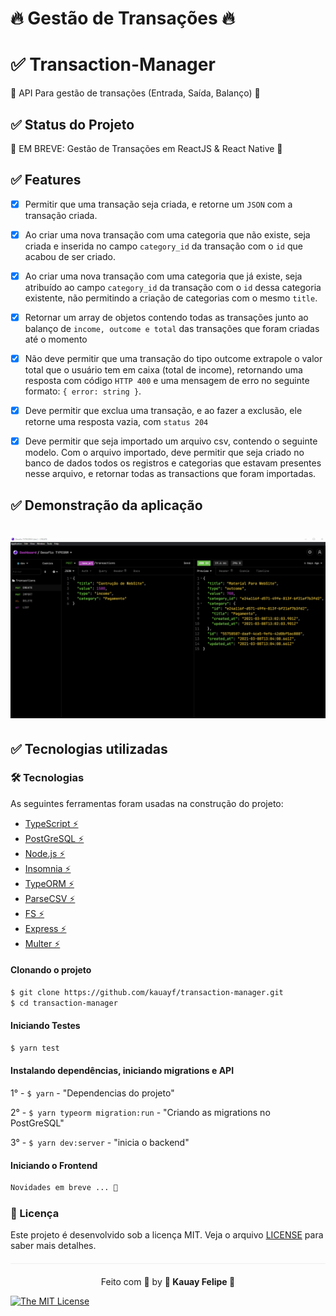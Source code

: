 
# 🔥 Gestão de Transações 🔥


 # ✅ Transaction-Manager
   🚀 API Para gestão de transações (Entrada, Saída, Balanço) 🚀
      

## ✅ Status do Projeto

🚦 EM BREVE: Gestão de Transações em ReactJS & React Native 🚦

##  ✅ Features

- [x] Permitir que uma transação seja criada, e retorne um ```JSON``` com a transação criada.

- [x] Ao criar uma nova transação com uma categoria que não existe, seja criada e inserida no campo ```category_id``` da transação com o ```id``` que acabou de ser criado.

- [x] Ao criar uma nova transação com uma categoria que já existe, seja atribuído ao campo ```category_id``` da transação com o ```id``` dessa categoria existente, não permitindo a criação de categorias com o mesmo ```title```.

- [x] Retornar um array de objetos contendo todas as transações junto ao balanço de ```income, outcome e total``` das transações que foram criadas até o momento

- [x] Não deve permitir que uma transação do tipo outcome extrapole o valor total que o usuário tem em caixa (total de income), retornando uma resposta com código ```HTTP 400``` e uma mensagem de erro no seguinte formato: ```{ error: string }```.

- [x] Deve permitir que exclua uma transação, e ao fazer a exclusão, ele retorne uma resposta vazia, com ```status 204```

- [x] Deve permitir que seja importado um arquivo csv, contendo o seguinte modelo. Com o arquivo importado, deve permitir que seja criado no banco de dados todos os registros e categorias que estavam presentes nesse arquivo, e retornar todas as transactions que foram importadas.

## ✅ Demonstração da aplicação

<h1 align="center">
  <img src=src/assets/typeorm.gif />
</h1>


## ✅ Tecnologias utilizadas

### 🛠 Tecnologias

As seguintes ferramentas foram usadas na construção do projeto:

- [TypeScript ⚡](https://www.typescriptlang.org/)
- [PostGreSQL ⚡](https://www.postgresql.org)
- [Node.js ⚡](https://nodejs.org/en/)
- [Insomnia ⚡](https://insomnia.rest/products/insomnia)
- [TypeORM ⚡](https://typeorm.io/)
- [ParseCSV ⚡](https://csv.js.org/parse/)
- [FS ⚡](https://nodejs.org/api/fs.html)
- [Express ⚡](https://expressjs.com/pt-br/)
- [Multer ⚡](https://www.npmjs.com/package/multer)


<Div style{alingnItems: 'center'}> 

</Div>


#### Clonando o projeto
```sh
$ git clone https://github.com/kauayf/transaction-manager.git
$ cd transaction-manager
```

#### Iniciando Testes
```sh
$ yarn test
```

#### Instalando dependências, iniciando migrations e API
 1° - ```$ yarn``` - "Dependencias do projeto"
 
 2° - ```$ yarn typeorm migration:run``` - "Criando as migrations no PostGreSQL"
 
 3° - ```$ yarn dev:server``` - "inicia o backend"


#### Iniciando o Frontend
```sh
Novidades em breve ... 🚀
```


### :memo: Licença

Este projeto é desenvolvido sob a licença MIT. Veja o arquivo [LICENSE](LICENSE.md) para saber mais detalhes.

<p align="center" style="margin-top: 20px; border-top: 1px solid #eee; padding-top: 20px;">Feito com 💙 by <strong>  🌠 Kauay Felipe 🌠 </strong> </p>

 
[![The MIT License](https://img.shields.io/badge/license-MIT-green.svg?style=flat-square)](http://github.com/jvictorfarias/gobarber/LICENSE.md)
